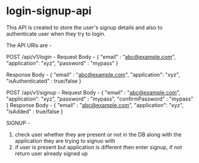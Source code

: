 # login-signup-api
This API is created to store the user's signup details and also to authenticate user when they try to login.

The API URIs are - 

POST /api/v1/login - 
  Request Body - 
  {
    "email" : "abc@example.com",
    "application": "xyz",
    "password" : "mypass"
  }
  
  Response Body - 
  {
    "email" : "abc@example.com",
    "application": "xyz",
    "isAuthenticated" : true/false
  }
 
POST /api/v1/signup - 
  Request Body - 
  {
    "email" : "abc@example.com",
    "application": "xyz",
    "password" : "mypass",
    "confirmPassword" : "mypass"
  }
  Response Body - 
  {
    "email" : "abc@example.com",
    "application": "xyz",
    "isAdded" : true/false
  }
  
SIGNUP - 
1. check user whether they are present or not in the DB along with the application they are trying to signuo with
2. if user is present but application is different then enter signup, if not return user already signed up
